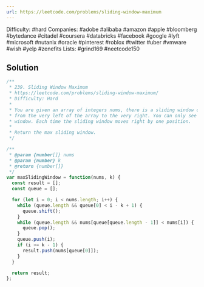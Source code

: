 ```yaml
---
url: https://leetcode.com/problems/sliding-window-maximum
---
```


Difficulty: #hard
Companies: #adobe #alibaba #amazon #apple #bloomberg #bytedance #citadel #coursera #databricks #facebook #google #lyft #microsoft #nutanix #oracle #pinterest #roblox #twitter #uber #vmware #wish #yelp #zenefits
Lists: #grind169 #neetcode150

## Solution

```javascript
/**
 * 239. Sliding Window Maximum
 * https://leetcode.com/problems/sliding-window-maximum/
 * Difficulty: Hard
 *
 * You are given an array of integers nums, there is a sliding window of size k which is moving
 * from the very left of the array to the very right. You can only see the k numbers in the
 * window. Each time the sliding window moves right by one position.
 *
 * Return the max sliding window.
 */

/**
 * @param {number[]} nums
 * @param {number} k
 * @return {number[]}
 */
var maxSlidingWindow = function(nums, k) {
  const result = [];
  const queue = [];

  for (let i = 0; i < nums.length; i++) {
    while (queue.length && queue[0] < i - k + 1) {
      queue.shift();
    }
    while (queue.length && nums[queue[queue.length - 1]] < nums[i]) {
      queue.pop();
    }
    queue.push(i);
    if (i >= k - 1) {
      result.push(nums[queue[0]]);
    }
  }

  return result;
};

```
